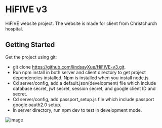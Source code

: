 # HiFIVE v3

HiFIVE website project. The website is made for client from Christchurch hospital.

## Getting Started

Get the project using git:

- git clone https://github.com/lindsayXue/HiFIVE-v3.git.
- Run npm install in both server and client directory to get project dependencies installed. Npm is installed when you install node.js.
- Cd server/config, add a default.json(development) file which include database secret, jwt secret, session secret, and google client ID and secret.
- Cd server/config, add passport_setup.js file which include passport google oauth2.0 setup.
- In server directory, run npm dev to test in development mode.

![image](https://drive.google.com/uc?export=view&id=10eWgZ_F7A38K2Alx6A_yYuvm2H5lmL7T)
